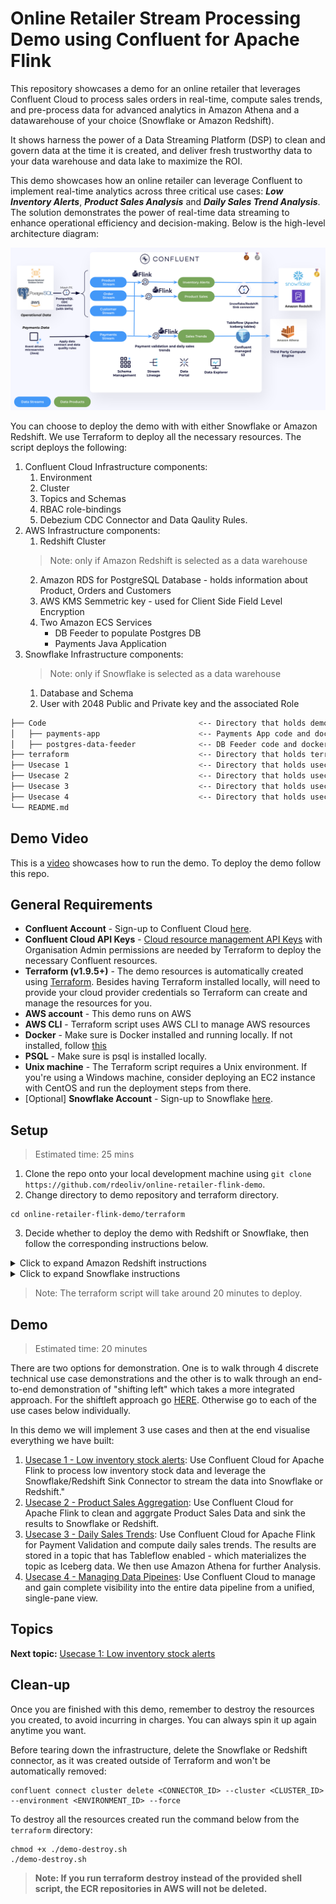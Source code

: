 #  Online Retailer Stream Processing Demo using Confluent for Apache Flink

This repository showcases a demo for an online retailer that leverages Confluent Cloud to process sales orders in real-time, compute sales trends, and pre-process data for advanced analytics in Amazon Athena and a datawarehouse of your choice (Snowflake or Amazon Redshift).

It shows harness the power of a Data Streaming Platform (DSP) to clean and govern data at the time it is created, and deliver fresh trustworthy data to your data warehouse and data lake to maximize the ROI.

This demo showcases how an online retailer can leverage Confluent to implement real-time analytics across three critical use cases: ***Low Inventory Alerts***, ***Product Sales Analysis*** and ***Daily Sales Trend Analysis***. The solution demonstrates the power of real-time data streaming to enhance operational efficiency and decision-making. Below is the high-level architecture diagram:

![Architecture](./assets/HLD.png)

You can choose to deploy the demo with with either Snowflake or Amazon Redshift. We use Terraform to deploy all the necessary resources. The script deploys the following:

1. Confluent Cloud Infrastructure components:
   1. Environment
   2. Cluster
   3. Topics and Schemas
   4. RBAC role-bindings
   5. Debezium CDC Connector and Data Qaulity Rules.
2. AWS Infrastructure components:
   1. Redshift Cluster
   > Note: only if Amazon Redshift is selected as a data warehouse
   2. Amazon RDS for PostgreSQL Database - holds information about Product, Orders and Customers
   3. AWS KMS Semmetric key - used for Client Side Field Level Encryption
   4. Two Amazon ECS Services
      * DB Feeder to populate Postgres DB
      * Payments Java Application
3. Snowflake Infrastructure components:
   > Note: only if Snowflake is selected as a data warehouse
   1. Database and Schema
   2. User with 2048 Public and Private key and the associated Role

```bash
├── Code                                  <-- Directory that holds demo code and dockerfile
│   ├── payments-app                      <-- Payments App code and dockerfile
│   ├── postgres-data-feeder              <-- DB Feeder code and dockerfile
├── terraform                             <-- Directory that holds terraform scripts
├── Usecase 1                             <-- Directory that holds usecase 1 instructions and screenshots
├── Usecase 2                             <-- Directory that holds usecase 2 instructions and screenshots
├── Usecase 3                             <-- Directory that holds usecase 3 instructions and screenshots
├── Usecase 4                             <-- Directory that holds usecase 4 instructions and screenshots
└── README.md
```

## Demo Video

This is a [video](https://www.confluent.io/resources/demo/shift-left-dsp-demo/) showcases how to run the demo. To deploy the demo follow this repo.


## General Requirements

* **Confluent Account** -  Sign-up to Confluent Cloud [here](https://confluent.cloud/signup).
* **Confluent Cloud API Keys** - [Cloud resource management API Keys](https://docs.confluent.io/cloud/current/security/authenticate/workload-identities/service-accounts/api-keys/overview.html#resource-scopes) with Organisation Admin permissions are needed by Terraform to deploy the necessary Confluent resources.
* **Terraform (v1.9.5+)** - The demo resources is automatically created using [Terraform](https://www.terraform.io). Besides having Terraform installed locally, will need to provide your cloud provider credentials so Terraform can create and manage the resources for you.
* **AWS account** - This demo runs on AWS
* **AWS CLI** - Terraform script uses AWS CLI to manage AWS resources
* **Docker** - Make sure is Docker installed and running locally. If not installed, follow [this](https://docs.docker.com/desktop/)
* **PSQL** - Make sure is psql is installed locally.
* **Unix machine** - The Terraform script requires a Unix environment. If you're using a Windows machine, consider deploying an EC2 instance with CentOS and run the deployment steps from there.
* [Optional] **Snowflake Account** -  Sign-up to Snowflake [here](https://signup.snowflake.com/).

## Setup

> Estimated time: 25 mins

1. Clone the repo onto your local development machine using `git clone https://github.com/rdeoliv/online-retailer-flink-demo`.
2. Change directory to demo repository and terraform directory.

```
cd online-retailer-flink-demo/terraform

```
3. Decide whether to deploy the demo with Redshift or Snowflake, then follow the corresponding instructions below.
   

<details>
<summary>Click to expand Amazon Redshift instructions</summary>

4. Update the ```terraform.tfvars``` file by setting the ```data_warehouse``` variable to ```"redshift"```. Remove any Snowflake-related variables from the file.
   >Note: The ```data_warehouse``` variable only accepts one of two values: ```"redshift"``` or ```"snowflake"```.
   
5. Run the following script to provision demo infrastructure

```
chmod +x ./demo-provision.sh
./demo-provision.sh
```

</details>

<details>
<summary>Click to expand Snowflake instructions</summary>

4. Update the ```terraform.tfvars``` file by setting:
   1. The ```data_warehouse``` variable to ```"snowflake"```.
      >Note: The ```data_warehouse``` variable only accepts one of two values: ```"redshift"``` or ```"snowflake"```.
   2. And Snowflake Variables:
      ```
      snowflake_account="<SNOWFLAKE_ACCOUNT_NUMBER>" #GET THIS FROM SNOWFLAKE Home Page --> Admin --> Accounts --> Copy the first part of the URL before .snowflake, it should look like this <organization_id-account_name>
      snowflake_username="<SNOWFLAKE_USENAME>"
      snowflake_password="<SNOWFLAKE_PASSWORD>"
      ```
   
5. Update the ```providers.tf``` file and Uncomment the following blocks at the end of the file:
   ```
   provider "snowflake" {
   alias = "snowflake"
   account  = var.data_warehouse == "snowflake" ? var.snowflake_account : "na"
   user     = var.data_warehouse == "snowflake" ? var.snowflake_username : "na"
   password = var.data_warehouse == "snowflake" ? var.snowflake_password : "na"
   }

   module "snowflake" {
   source = "./modules/snowflake"
   count  = var.data_warehouse == "snowflake" ? 1 : 0  # Only deploy module if Snowflake is selected
   providers = {
      snowflake = snowflake.snowflake
   }
   # Pass the variables required for Snowflake resources
   snowflake_account  = var.snowflake_account
   snowflake_username = var.snowflake_username
   snowflake_password = var.snowflake_password
   public_key_no_headers = local.public_key_no_headers
   }
   ```
6. Run the following script to provision demo infrastructure

```
chmod +x ./demo-provision.sh
./demo-provision.sh
```

</details>



>Note: The terraform script will take around 20 minutes to deploy.

## Demo
> Estimated time: 20 minutes

There are two options for demonstration.  One is to walk through 4 discrete technical use case demonstrations and the other is to walk through an end-to-end demonstration of "shifting left" which takes a more integrated approach.  For the shiftleft approach go [HERE](./Shiftleft/README.md).  Otherwise go to each of the use cases below individually.

In this demo we will implement 3 use cases and then at the end visualise everything we have built:
1. [Usecase 1 - Low inventory stock alerts](./Usecase1/USECASE1-README.md): Use Confluent Cloud for Apache Flink to process low inventory stock data and leverage the Snowflake/Redshift Sink Connector to stream the data into Snowflake or Redshift."
2. [Usecase 2 - Product Sales Aggregation](./Usecase2/USECASE2-README.md): Use Confluent Cloud for Apache Flink to clean and aggrgate Product Sales Data and sink the results to Snowflake or Redshift.
3. [Usecase 3 - Daily Sales Trends](./Usecase3/USECASE3-README.md): Use Confluent Cloud for Apache Flink for Payment Validation and compute daily sales trends. The results are stored in a topic that has Tableflow enabled - which materializes the topic as Iceberg data. We then use Amazon Athena for further Analysis.
4. [Usecase 4 - Managing Data Pipeines](./Usecase4/USECASE4-README.md): Use Confluent Cloud to manage and gain complete visibility into the entire data pipeline from a unified, single-pane view.

## Topics

**Next topic:** [Usecase 1: Low inventory stock alerts](./Usecase1/USECASE1-README.md)

## Clean-up
Once you are finished with this demo, remember to destroy the resources you created, to avoid incurring in charges. You can always spin it up again anytime you want.

Before tearing down the infrastructure, delete the Snowflake or Redshift connector, as it was created outside of Terraform and won't be automatically removed:

```
confluent connect cluster delete <CONNECTOR_ID> --cluster <CLUSTER_ID> --environment <ENVIRONMENT_ID> --force
```

To destroy all the resources created run the command below from the ```terraform``` directory:

```
chmod +x ./demo-destroy.sh
./demo-destroy.sh

```
> **Note: If you run terraform destroy instead of the provided shell script, the ECR repositories in AWS will not be deleted.**

